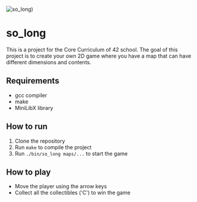 ![so_long]([https://media.giphy.com/media/v1.Y2lkPTc5MGI3NjExZmN1cGNtZmFraGN5Nzl1YzZiZWp0b213ZWQxbXRxOXpnNTdyYnMwYyZlcD12MV9pbnRlcm5hbF9naWZfYnlfaWQmY3Q9Zw/orGrvsnNHzsQRw1uSW/giphy.gif))

# so_long

This is a project for the Core Curriculum of 42 school. The goal of this project is to create your own 2D game where you have a map that can have different dimensions and contents.

## Requirements

- gcc compiler
- make
- MiniLibX library

## How to run

1. Clone the repository
2. Run `make` to compile the project
3. Run `./bin/so_long maps/...` to start the game

## How to play

- Move the player using the arrow keys
- Collect all the collectibles ('C') to win the game
